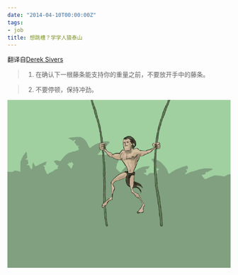 ```yaml
---
date: "2014-04-10T00:00:00Z"
tags:
- job
title: 想跳槽？学学人猿泰山
---
```


翻译自[Derek Sivers](http://sivers.org/tarzan)

> 1. 在确认下一根藤条能支持你的重量之前，不要放开手中的藤条。

> 2. 不要停顿，保持冲劲。

![](/images/tarzan/tarzan.gif)

